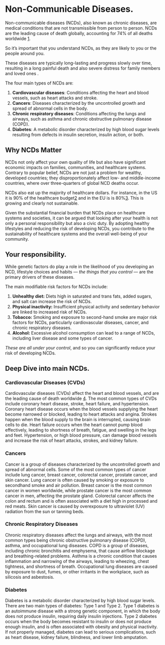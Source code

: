 # Non-Communicable Diseases.

Non-communicable diseases (NCDs), also known as chronic diseases, are medical conditions that are not transmissible from person to person. NCDs are the leading cause of death globally, accounting for 74% of all deaths worldwide [1].

So it’s important that you understand NCDs, as they are likely to you or the people around you. 

These diseases are typically long-lasting and progress slowly over time, resulting in a long painful death and also severe distress for family members and loved ones .

The four main types of NCDs are:

1. **Cardiovascular diseases**: Conditions affecting the heart and blood vessels, such as heart attacks and stroke.
2. **Cancers**: Diseases characterized by the uncontrolled growth and spread of abnormal cells in the body.
3. **Chronic respiratory diseases**: Conditions affecting the lungs and airways, such as asthma and chronic obstructive pulmonary disease (COPD).
4. **Diabetes**: A metabolic disorder characterized by high blood sugar levels resulting from defects in insulin secretion, insulin action, or both.


## **Why NCDs Matter**
NCDs not only affect your own quality of life but also have significant economic impacts on families, communities, and healthcare systems. Contrary to popular belief, NCDs are not just a problem for wealthy, developed countries; they disproportionately affect low- and middle-income countries, where over three-quarters of global NCD deaths occur.

NCDs also eat up the majority of healthcare dollars. For instance, in the US it is 90% of the healthcare budget[2] and in the EU is is 80%[3]. This is growing and clearly not sustainable.

Given the substantial financial burden that NCDs place on healthcare systems and societies, it can be argued that looking after your health is not only a personal responsibility but also a civic duty. By adopting healthy lifestyles and reducing the risk of developing NCDs, you contribute to the sustainability of healthcare systems and the overall well-being of your community.

## Your responsibility. 

While genetic factors do play a role in the likelihood of you developing an NCD, lifestyle choices and habits — _the things that you control_ — are the primary drivers of these diseases. 

The main modifiable risk factors for NCDs include:

1. **Unhealthy diet:** Diets high in saturated and trans fats, added sugars, and salt can increase the risk of NCDs.
2. **Physical inactivity:** Insufficient physical activity and sedentary behavior are linked to increased risk of NCDs.
3. **Tobacco:** Smoking and exposure to second-hand smoke are major risk factors for NCDs, particularly cardiovascular diseases, cancer, and chronic respiratory diseases.
4. **Alcohol:** Excessive alcohol consumption can lead to a range of NCDs, including liver disease and some types of cancer.

_These are all under your control_, and so you can significantly reduce your risk of developing NCDs. 

## Deep Dive into main NCDs.

### Cardiovascular Diseases (CVDs)
Cardiovascular diseases (CVDs) affect the heart and blood vessels, and are the leading cause of death worldwide [4]. The most common types of CVDs include coronary heart disease, stroke, heart failure, and hypertension. Coronary heart disease occurs when the blood vessels supplying the heart become narrowed or blocked, leading to heart attacks and angina. Strokes happen when the blood supply to the brain is interrupted, causing brain cells to die. Heart failure occurs when the heart cannot pump blood effectively, leading to shortness of breath, fatigue, and swelling in the legs and feet. Hypertension, or high blood pressure, can damage blood vessels and increase the risk of heart attacks, strokes, and kidney failure.

### Cancers
Cancer is a group of diseases characterized by the uncontrolled growth and spread of abnormal cells. Some of the most common types of cancer include lung cancer, breast cancer, colorectal cancer, prostate cancer, and skin cancer. Lung cancer is often caused by smoking or exposure to secondhand smoke and air pollution. Breast cancer is the most common cancer in women worldwide, while prostate cancer is the most common cancer in men, affecting the prostate gland. Colorectal cancer affects the colon and rectum and is often associated with a diet high in processed and red meats. Skin cancer is caused by overexposure to ultraviolet (UV) radiation from the sun or tanning beds.

### Chronic Respiratory Diseases

Chronic respiratory diseases affect the lungs and airways, with the most common types being chronic obstructive pulmonary disease (COPD), asthma, and occupational lung diseases. COPD is a group of diseases, including chronic bronchitis and emphysema, that cause airflow blockage and breathing-related problems. Asthma is a chronic condition that causes inflammation and narrowing of the airways, leading to wheezing, chest tightness, and shortness of breath. Occupational lung diseases are caused by exposure to dust, fumes, or other irritants in the workplace, such as silicosis and asbestosis.

### Diabetes
Diabetes is a metabolic disorder characterized by high blood sugar levels. There are two main types of diabetes: Type 1 and Type 2. Type 1 diabetes is an autoimmune disease with a strong genetic component, in which the body does not produce insulin, requiring daily insulin injections. Type 2 diabetes occurs when the body becomes resistant to insulin or does not produce enough insulin, and is often associated with obesity and physical inactivity. If not properly managed, diabetes can lead to serious complications, such as heart disease, kidney failure, blindness, and lower limb amputation.



[1]: https://www.who.int/news-room/fact-sheets/detail/noncommunicable-diseases
[2]: https://www.cdc.gov/chronicdisease/about/costs/index.htm
[3]: https://health.ec.europa.eu/non-communicable-diseases/overview_en
[4]: https://www.who.int/news-room/fact-sheets/detail/cardiovascular-diseases-(cvds)

 



